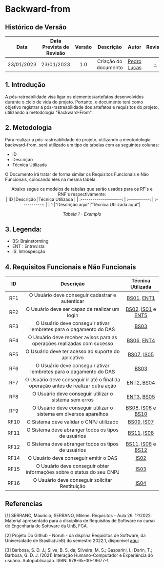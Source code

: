 # Backward-from

## <a>Histórico de Versão</a>
|    Data    | Data Prevista de Revisão | Versão | Descrição | Autor  | Revisor |
| :--------: | :--------: | :----: | :-------: | :----: | :-----: |
| 23/01/2023 | 23/01/2023 | 1.0 | Criação do documento | [Pedro Lucas](https://github.com/PedroLSF) |[-](https://github.com/)  |


## 1. Introdução
A pós-ratreabilidade visa ligar os elementos/artefatos desenvolvidos durante o ciclo de vida do projeto. Portanto, o documento terá como objetivo registrar a pós-rastreabilidade dos artefatos e requisitos do projeto, utilizando a metodologia "Backward-From".

## 2. Metodologia
Para realizar a pós-rastreabilidade do projeto, utilizando a meotodologia backward-from, será utilizado um tipo de tabelas com as seguintes colunas:

* ID
* Descrição
* Técnica Utilizada

O Documento irá tratar de forma similar os Requisitos Funcionais e Não Funcionais, colocando eles na mesma tabela.

<center>

Abaixo segue os modelos de tabelas que serão usados para os RF's e RNF's respectivamente:<br>
|           ID            |Descrição |Técnica Utilizada |
| :---------------------: | :-----------: | :-----------: |
|        1      |"Descrição aqui"|"Técnica Utilizada aqui"|


_Tabela 1 - Exemplo_

</center>

## 3. Legenda:

- BS: Brainstorming
- ENT : Entrevista
- IS: Introspecção

## 4. Requisitos Funcionais e Não Funcionais

|           ID            |Descrição |Técnica Utilizada |
| :---------------------: | :-----------: |:-----------: |
|          RF1            |O Usuário deve conseguir cadastrar e autenticar|[BS01](https://requisitos-de-software.github.io/2022.2-MEI/Elicitacao/Brainstorming/), [ENT1](https://requisitos-de-software.github.io/2022.2-MEI/Elicitacao/Entrevista/)|
|          RF2            |O Usuário deve ser capaz de realizar um login|[BS02](https://requisitos-de-software.github.io/2022.2-MEI/Elicitacao/Brainstorming/), [IS01](https://requisitos-de-software.github.io/2022.2-MEI/Elicitacao/Introspeccao/) e [ENT5](https://requisitos-de-software.github.io/2022.2-MEI/Elicitacao/Entrevista/)|
|          RF3            |O Usuário deve conseguir ativar lembretes para o pagamento do DAS|[BS03](https://requisitos-de-software.github.io/2022.2-MEI/Elicitacao/Brainstorming/)|
|          RF4            |O Usuário deve receber avisos para as operações realizadas com sucesso|[BS06](https://requisitos-de-software.github.io/2022.2-MEI/Elicitacao/Brainstorming/), [ENT4](https://requisitos-de-software.github.io/2022.2-MEI/Elicitacao/Entrevista/)|
|          RF5            |O Usuário deve ter acesso ao suporte do aplicativo|[BS07](https://requisitos-de-software.github.io/2022.2-MEI/Elicitacao/Brainstorming/), [IS05](https://requisitos-de-software.github.io/2022.2-MEI/Elicitacao/Introspeccao/)|
|          RF6            |O Usuário deve conseguir ativar lembretes para o pagamento do DAS|[BS03](https://requisitos-de-software.github.io/2022.2-MEI/Elicitacao/Brainstorming/)|
|          RF7            |O Usuário deve conseguir ir até o final da operação antes de realizar outra ação|[ENT2](https://requisitos-de-software.github.io/2022.2-MEI/Elicitacao/Entrevista/), [BS04](https://requisitos-de-software.github.io/2022.2-MEI/Elicitacao/Brainstorming/)|
|          RF8            |O Usuário deve conseguir utilizar o sistema sem erros|[ENT3](https://requisitos-de-software.github.io/2022.2-MEI/Elicitacao/Entrevista/), [BS05](https://requisitos-de-software.github.io/2022.2-MEI/Elicitacao/Brainstorming/)|
|          RF9            |O Usuário deve conseguir utilizar o sistema em diversos aparelhos|[BS08](https://requisitos-de-software.github.io/2022.2-MEI/Elicitacao/Brainstorming/), [IS06](https://requisitos-de-software.github.io/2022.2-MEI/Elicitacao/Introspeccao/) e [BS10](https://requisitos-de-software.github.io/2022.2-MEI/Elicitacao/Brainstorming/)|
|          RF10            |O Sistema deve validar o CNPJ utilizado|[BS09](https://requisitos-de-software.github.io/2022.2-MEI/Elicitacao/Brainstorming/), [IS07](https://requisitos-de-software.github.io/2022.2-MEI/Elicitacao/Introspeccao/)|
|          RF11            |O Sistema deve abranger todos os tipos de usuários|[BS11](https://requisitos-de-software.github.io/2022.2-MEI/Elicitacao/Brainstorming/), [IS08](https://requisitos-de-software.github.io/2022.2-MEI/Elicitacao/Introspeccao/)|
|          RF12            |O Sistema deve abranger todos os tipos de usuários|[BS11](https://requisitos-de-software.github.io/2022.2-MEI/Elicitacao/Brainstorming/), [IS08](https://requisitos-de-software.github.io/2022.2-MEI/Elicitacao/Introspeccao/) e [BS12](https://requisitos-de-software.github.io/2022.2-MEI/Elicitacao/Brainstorming/)|
|          RF14            |O Usuário deve conseguir emitir o DAS|[IS02](https://requisitos-de-software.github.io/2022.2-MEI/Elicitacao/Introspeccao/)|
|          RF15            |O Usuário deve conseguir obter informações sobre o status do seu CNPJ|[IS03](https://requisitos-de-software.github.io/2022.2-MEI/Elicitacao/Introspeccao/)|
|          RF16            |O Usuário deve conseguir solicitar Restituição|[IS04](https://requisitos-de-software.github.io/2022.2-MEI/Elicitacao/Introspeccao/)|


## Referencias

[1] SERRANO, Maurício; SERRANO, Milene. Requisitos - Aula 26. 1º/2022. Material apresentado para a disciplina de Requisitos de Software no curso de Engenharia de Software da UnB, FGA.

[2] Projeto Do Github - Noruh - da displina Requisitos de Software, da Universidade de Brasilia(UnB) do semestre 2022.1, disponivel [aqui](https://requisitos-de-software.github.io/2022.1-Noruh/)

[3] Barbosa, S. D. J.; Silva, B. S. da; Silveira, M. S.; Gasparini, I.; Darin, T.; Barbosa, G. D. J. (2021) Interação Humano-Computador e Experiência do usuário. 
Autopublicação. ISBN: 978-65-00-19677-1.

